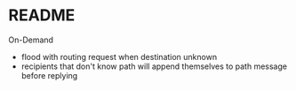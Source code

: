 # README

On-Demand
- flood with routing request when destination unknown
- recipients that don't know path will append themselves to path message before replying


